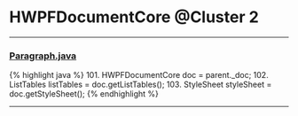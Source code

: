 # HWPFDocumentCore @Cluster 2

***

### [Paragraph.java](https://searchcode.com/codesearch/view/97384407/)
{% highlight java %}
101. HWPFDocumentCore doc = parent._doc;
102. ListTables listTables = doc.getListTables();
103. StyleSheet styleSheet = doc.getStyleSheet();
{% endhighlight %}

***

